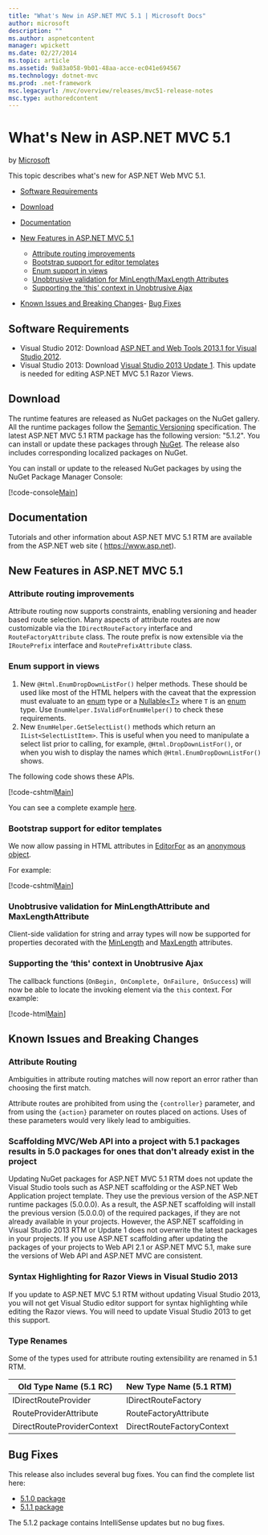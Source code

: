 ```yaml
---
title: "What's New in ASP.NET MVC 5.1 | Microsoft Docs"
author: microsoft
description: ""
ms.author: aspnetcontent
manager: wpickett
ms.date: 02/27/2014
ms.topic: article
ms.assetid: 9a83a058-9b01-48aa-acce-ec041e694567
ms.technology: dotnet-mvc
ms.prod: .net-framework
msc.legacyurl: /mvc/overview/releases/mvc51-release-notes
msc.type: authoredcontent
---
```

What's New in ASP.NET MVC 5.1
====================
by [Microsoft](https://github.com/microsoft)

This topic describes what's new for ASP.NET Web MVC 5.1.

- [Software Requirements](#SoftwareRequirements)
- [Download](#download)
- [Documentation](#documentation)
- [New Features in ASP.NET MVC 5.1](#new-features)

    - [Attribute routing improvements](#AttributeRouting)
    - [Bootstrap support for editor templates](#Bootstrap)
    - [Enum support in views](#Enum)
    - [Unobtrusive validation for MinLength/MaxLength Attributes](#Unobtrusive)
    - [Supporting the ‘this' context in Unobtrusive Ajax](#thisContext)
- [Known Issues and Breaking Changes](#KnownBreakingChanges)- [Bug Fixes](#bug-fixes)

<a id="#SoftwareRequirements"></a>
## Software Requirements

- Visual Studio 2012: Download [ASP.NET and Web Tools 2013.1 for Visual Studio 2012](https://go.microsoft.com/fwlink/?LinkId=390062).
- Visual Studio 2013: Download [Visual Studio 2013 Update 1](https://go.microsoft.com/fwlink/?LinkId=390064). This update is needed for editing ASP.NET MVC 5.1 Razor Views.

<a id="download"></a>
## Download

The runtime features are released as NuGet packages on the NuGet gallery. All the runtime packages follow the [Semantic Versioning](http://semver.org/) specification. The latest ASP.NET MVC 5.1 RTM package has the following version: "5.1.2". You can install or update these packages through [NuGet](http://www.nuget.org/packages/Microsoft.AspNet.Mvc/). The release also includes corresponding localized packages on NuGet.

You can install or update to the released NuGet packages by using the NuGet Package Manager Console:

[!code-console[Main](mvc51-release-notes/samples/sample1.cmd)]

<a id="documentation"></a>
## Documentation

Tutorials and other information about ASP.NET MVC 5.1 RTM are available from the ASP.NET web site ( https://www.asp.net). 

<a id="new-features"></a>
## New Features in ASP.NET MVC 5.1

<a id="AttributeRouting"></a>

### Attribute routing improvements

 Attribute routing now supports constraints, enabling versioning and header based route selection. Many aspects of attribute routes are now customizable via the `IDirectRouteFactory` interface and `RouteFactoryAttribute` class. The route prefix is now extensible via the `IRoutePrefix` interface and `RoutePrefixAttribute` class. 

<a id="Enum"></a>

### Enum support in views

1. New `@Html.EnumDropDownListFor()` helper methods. These should be used like most of the HTML helpers with the caveat that the expression must evaluate to an [enum](https://msdn.microsoft.com/en-us/library/cc138362.aspx) type or a [Nullable&lt;T&gt;](https://msdn.microsoft.com/en-us/library/2cf62fcy.aspx) where `T` is an [enum](https://msdn.microsoft.com/en-us/library/cc138362.aspx) type. Use `EnumHelper.IsValidForEnumHelper()` to check these requirements.
2. New `EnumHelper.GetSelectList()` methods which return an `IList<SelectListItem>`. This is useful when you need to manipulate a select list prior to calling, for example, `@Html.DropDownListFor()`, or when you wish to display the names which `@Html.EnumDropDownListFor()` shows.

The following code shows these APIs.

[!code-cshtml[Main](mvc51-release-notes/samples/sample2.cshtml)]

You can see a complete example [here](https://aspnet.codeplex.com/SourceControl/latest#Samples/MVC/EnumSample/).

<a id="Bootstrap"></a>

### Bootstrap support for editor templates

We now allow passing in HTML attributes in [EditorFor](https://msdn.microsoft.com/en-us/library/system.web.mvc.html.editorextensions.editorfor(v=vs.100).aspx) as an [anonymous object](https://msdn.microsoft.com/en-us/library/bb397696.aspx).

For example:

[!code-cshtml[Main](mvc51-release-notes/samples/sample3.cshtml)]

<a id="Unobtrusive"></a>

### Unobtrusive validation for MinLengthAttribute and MaxLengthAttribute

Client-side validation for string and array types will now be supported for properties decorated with the [MinLength](https://msdn.microsoft.com/en-us/library/system.componentmodel.dataannotations.minlengthattribute(v=vs.110).aspx) and [MaxLength](https://msdn.microsoft.com/en-us/library/system.componentmodel.dataannotations.maxlengthattribute(v=vs.110).aspx) attributes.

<a id="thisContext"></a>

### Supporting the ‘this' context in Unobtrusive Ajax

The callback functions (`OnBegin, OnComplete, OnFailure, OnSuccess`) will now be able to locate the invoking element via the `this` context. For example:

[!code-html[Main](mvc51-release-notes/samples/sample4.html)]

<a id="KnownBreakingChanges"></a>

## Known Issues and Breaking Changes

### Attribute Routing

Ambiguities in attribute routing matches will now report an error rather than choosing the first match.

Attribute routes are prohibited from using the `{controller}` parameter, and from using the `{action}` parameter on routes placed on actions. Uses of these parameters would very likely lead to ambiguities. 

### Scaffolding MVC/Web API into a project with 5.1 packages results in 5.0 packages for ones that don't already exist in the project

Updating NuGet packages for ASP.NET MVC 5.1 RTM does not update the Visual Studio tools such as ASP.NET scaffolding or the ASP.NET Web Application project template. They use the previous version of the ASP.NET runtime packages (5.0.0.0). As a result, the ASP.NET scaffolding will install the previous version (5.0.0.0) of the required packages, if they are not already available in your projects. However, the ASP.NET scaffolding in Visual Studio 2013 RTM or Update 1 does not overwrite the latest packages in your projects. If you use ASP.NET scaffolding after updating the packages of your projects to Web API 2.1 or ASP.NET MVC 5.1, make sure the versions of Web API and ASP.NET MVC are consistent. 

### Syntax Highlighting for Razor Views in Visual Studio 2013

If you update to ASP.NET MVC 5.1 RTM without updating Visual Studio 2013, you will not get Visual Studio editor support for syntax highlighting while editing the Razor views. You will need to update Visual Studio 2013 to get this support. 

### Type Renames

Some of the types used for attribute routing extensibility are renamed in 5.1 RTM.

| **Old Type Name (5.1 RC)** | **New Type Name (5.1 RTM)** |
| --- | --- |
| IDirectRouteProvider | IDirectRouteFactory |
| RouteProviderAttribute | RouteFactoryAttribute |
| DirectRouteProviderContext | DirectRouteFactoryContext |

<a id="bug-fixes"></a>
## Bug Fixes

This release also includes several bug fixes. You can find the complete list here:

- [5.1.0 package](https://aspnetwebstack.codeplex.com/workitem/list/advanced?keyword=&amp;status=Closed&amp;type=All&amp;priority=All&amp;release=v5.1%20Preview|v5.1%20RTM&amp;assignedTo=All&amp;component=MVC&amp;sortField=AssignedTo&amp;sortDirection=Ascending&amp;page=0&amp;reasonClosed=Fixed)
- [5.1.1 package](https://aspnetwebstack.codeplex.com/workitem/list/advanced?keyword=&amp;status=All&amp;type=All&amp;priority=All&amp;release=v5.1.1%20RTM&amp;assignedTo=All&amp;component=MVC&amp;sortField=AssignedTo&amp;sortDirection=Ascending&amp;page=0&amp;reasonClosed=Fixed)

The 5.1.2 package contains IntelliSense updates but no bug fixes.